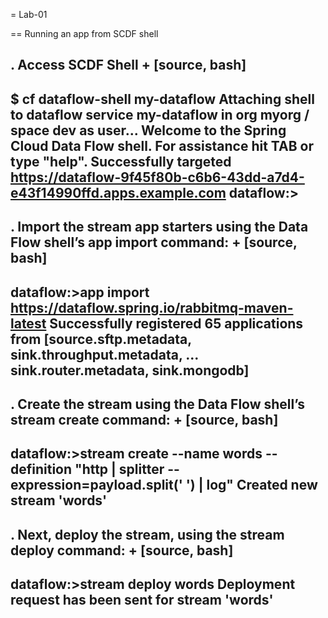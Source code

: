 = Lab-01

==  Running an  app from SCDF shell

. Access SCDF Shell
+
[source, bash]
---------------------------------------------------------------------
$ cf dataflow-shell my-dataflow
Attaching shell to dataflow service my-dataflow in org myorg / space dev as user...
Welcome to the Spring Cloud Data Flow shell. For assistance hit TAB or type "help".
Successfully targeted https://dataflow-9f45f80b-c6b6-43dd-a7d4-e43f14990ffd.apps.example.com
dataflow:>
---------------------------------------------------------------------


. Import the stream app starters using the Data Flow shell’s app import command:
+
[source, bash]
---------------------------------------------------------------------
dataflow:>app import https://dataflow.spring.io/rabbitmq-maven-latest
Successfully registered 65 applications from [source.sftp.metadata,
sink.throughput.metadata, ... sink.router.metadata, sink.mongodb]
---------------------------------------------------------------------

. Create the stream using the Data Flow shell’s stream create command:
+
[source, bash]
---------------------------------------------------------------------
dataflow:>stream create --name words --definition "http | splitter --expression=payload.split(' ') | log"
Created new stream 'words'
---------------------------------------------------------------------

. Next, deploy the stream, using the stream deploy command:
+
[source, bash]
---------------------------------------------------------------------
dataflow:>stream deploy words
Deployment request has been sent for stream 'words'
---------------------------------------------------------------------

